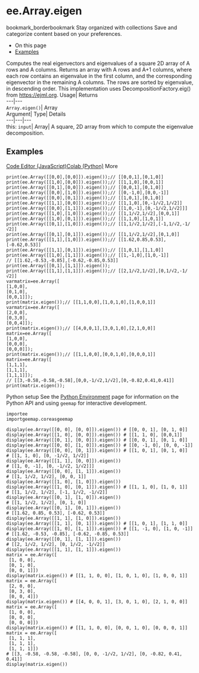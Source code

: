  
#  ee.Array.eigen 
bookmark_borderbookmark Stay organized with collections  Save and categorize content based on your preferences. 
  * On this page
  * [Examples](https://developers.google.com/earth-engine/apidocs/ee-array-eigen#examples)


Computes the real eigenvectors and eigenvalues of a square 2D array of A rows and A columns. Returns an array with A rows and A+1 columns, where each row contains an eigenvalue in the first column, and the corresponding eigenvector in the remaining A columns. The rows are sorted by eigenvalue, in descending order. 
This implementation uses DecompositionFactory.eig() from https://ejml.org.
Usage| Returns  
---|---  
`Array.eigen()`| Array  
Argument| Type| Details  
---|---|---  
this: `input`| Array| A square, 2D array from which to compute the eigenvalue decomposition.  
## Examples
[Code Editor (JavaScript)](https://developers.google.com/earth-engine/apidocs/ee-array-eigen#code-editor-javascript-sample)[Colab (Python)](https://developers.google.com/earth-engine/apidocs/ee-array-eigen#colab-python-sample) More
```
print(ee.Array([[0,0],[0,0]]).eigen());// [[0,0,1],[0,1,0]]
print(ee.Array([[1,0],[0,0]]).eigen());// [[1,1,0],[0,0,1]]
print(ee.Array([[0,1],[0,0]]).eigen());// [[0,0,1],[0,1,0]]
print(ee.Array([[0,0],[1,0]]).eigen());// [[0,-1,0],[0,0,-1]]
print(ee.Array([[0,0],[0,1]]).eigen());// [[1,0,1],[0,1,0]]
print(ee.Array([[1,1],[0,0]]).eigen());// [[1,1,0],[0,-1/√2,1/√2]]
print(ee.Array([[0,0],[1,1]]).eigen());// [[1,0,-1],[0,-1/√2,1/√2]]]
print(ee.Array([[1,0],[1,0]]).eigen());// [[1,1/√2,1/√2],[0,0,1]]
print(ee.Array([[1,0],[0,1]]).eigen());// [[1,1,0],[1,0,1]]
print(ee.Array([[0,1],[1,0]]).eigen());// [[1,1/√2,1/√2],[-1,1/√2,-1/√2]]
print(ee.Array([[0,1],[0,1]]).eigen());// [[1,1/√2,1/√2],[0,1,0]]
print(ee.Array([[1,1],[1,0]]).eigen());// [[1.62,0.85,0.53],[-0.62,0.53]]
print(ee.Array([[1,1],[0,1]]).eigen());// [[1,0,1],[1,1,0]]
print(ee.Array([[1,0],[1,1]]).eigen());// [[1,-1,0],[1,0,-1]]
// [[1.62,-0.53,-0.85],[-0.62,-0.85,0.53]]
print(ee.Array([[0,1],[1,1]]).eigen());
print(ee.Array([[1,1],[1,1]]).eigen());// [[2,1/√2,1/√2],[0,1/√2,-1/√2]]
varmatrix=ee.Array([
[1,0,0],
[0,1,0],
[0,0,1]]);
print(matrix.eigen());// [[1,1,0,0],[1,0,1,0],[1,0,0,1]]
varmatrix=ee.Array([
[2,0,0],
[0,3,0],
[0,0,4]]);
print(matrix.eigen());// [[4,0,0,1],[3,0,1,0],[2,1,0,0]]
matrix=ee.Array([
[1,0,0],
[0,0,0],
[0,0,0]]);
print(matrix.eigen());// [[1,1,0,0],[0,0,1,0],[0,0,0,1]]
matrix=ee.Array([
[1,1,1],
[1,1,1],
[1,1,1]]);
// [[3,-0.58,-0.58,-0.58],[0,0,-1/√2,1/√2],[0,-0.82,0.41,0.41]]
print(matrix.eigen());
```
Python setup
See the [ Python Environment](https://developers.google.com/earth-engine/guides/python_install) page for information on the Python API and using `geemap` for interactive development.
```
importee
importgeemap.coreasgeemap
```
```
display(ee.Array([[0, 0], [0, 0]]).eigen()) # [[0, 0, 1], [0, 1, 0]]
display(ee.Array([[1, 0], [0, 0]]).eigen()) # [[1, 1, 0], [0,0,1]]
display(ee.Array([[0, 1], [0, 0]]).eigen()) # [[0, 0, 1], [0, 1, 0]]
display(ee.Array([[0, 0], [1, 0]]).eigen()) # [[0, -1, 0], [0, 0, -1]]
display(ee.Array([[0, 0], [0, 1]]).eigen()) # [[1, 0, 1], [0, 1, 0]]
# [[1, 1, 0], [0, -1/√2, 1/√2]]
display(ee.Array([[1, 1], [0, 0]]).eigen())
# [[1, 0, -1], [0, -1/√2, 1/√2]]]
display(ee.Array([[0, 0], [1, 1]]).eigen())
# [[1, 1/√2, 1/√2], [0, 0, 1]]
display(ee.Array([[1, 0], [1, 0]]).eigen())
display(ee.Array([[1, 0], [0, 1]]).eigen()) # [[1, 1, 0], [1, 0, 1]]
# [[1, 1/√2, 1/√2], [-1, 1/√2, -1/√2]]
display(ee.Array([[0, 1], [1, 0]]).eigen())
# [[1, 1/√2, 1/√2], [0, 1, 0]]
display(ee.Array([[0, 1], [0, 1]]).eigen())
# [[1.62, 0.85, 0.53], [-0.62, 0.53]]
display(ee.Array([[1, 1], [1, 0]]).eigen())
display(ee.Array([[1, 1], [0, 1]]).eigen()) # [[1, 0, 1], [1, 1, 0]]
display(ee.Array([[1, 0], [1, 1]]).eigen()) # [[1, -1, 0], [1, 0, -1]]
# [[1.62, -0.53, -0.85], [-0.62, -0.85, 0.53]]
display(ee.Array([[0, 1], [1, 1]]).eigen())
# [[2, 1/√2, 1/√2], [0, 1/√2, -1/√2]]
display(ee.Array([[1, 1], [1, 1]]).eigen())
matrix = ee.Array([
 [1, 0, 0],
 [0, 1, 0],
 [0, 0, 1]])
display(matrix.eigen()) # [[1, 1, 0, 0], [1, 0, 1, 0], [1, 0, 0, 1]]
matrix = ee.Array([
 [2, 0, 0],
 [0, 3, 0],
 [0, 0, 4]])
display(matrix.eigen()) # [[4, 0, 0, 1], [3, 0, 1, 0], [2, 1, 0, 0]]
matrix = ee.Array([
 [1, 0, 0],
 [0, 0, 0],
 [0, 0, 0]])
display(matrix.eigen()) # [[1, 1, 0, 0], [0, 0, 1, 0], [0, 0, 0, 1]]
matrix = ee.Array([
 [1, 1, 1],
 [1, 1, 1],
 [1, 1, 1]])
# [[3, -0.58, -0.58, -0.58], [0, 0, -1/√2, 1/√2], [0, -0.82, 0.41, 0.41]]
display(matrix.eigen())
```

